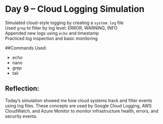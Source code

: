# Day 9 – Cloud Logging Simulation

Simulated cloud-style logging by creating a `system.log` file  
Used `grep` to filter by log level: ERROR, WARNING, INFO  
Appended new logs using `echo` and timestamp  
Practiced log inspection and basic monitoring

##Commands Used:
- echo
- nano
- grep
- tail

## Reflection:
Today’s simulation showed me how cloud systems track and filter events using log files. These concepts are used by Google Cloud Logging, AWS CloudWatch, and Azure Monitor to monitor infrastructure health, errors, and security events.
